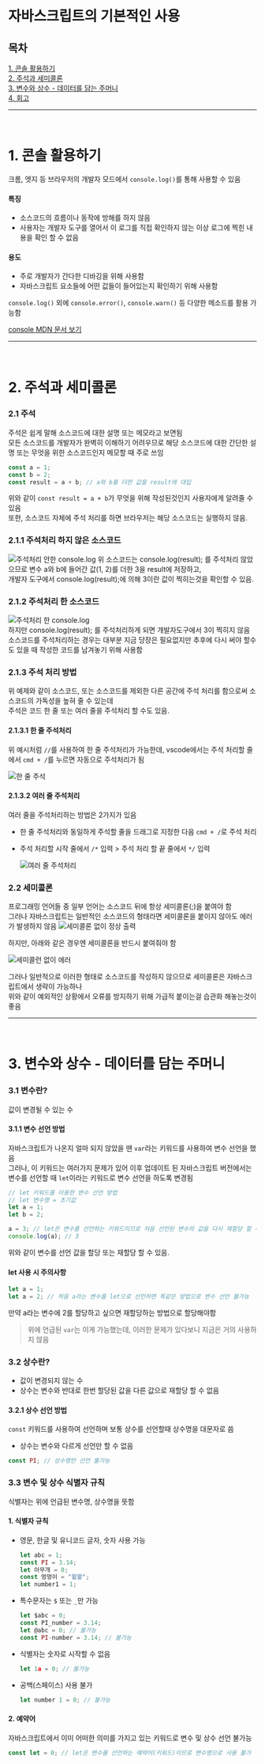# 자바스크립트의 기본적인 사용

## 목차

[1. 콘솔 활용하기](#1-콘솔-활용하기)<br>
[2. 주석과 세미콜론](#2-주석과-세미콜론)<br>
[3. 변수와 상수 - 데이터를 담는 주머니](#3-변수와-상수--데이터를-담는-주머니)<br>
[4. 회고](#4-회고)

---

<br>

# 1. 콘솔 활용하기

크롬, 엣지 등 브라우저의 개발자 모드에서 `console.log()`를 통해 사용할 수 있음<br>

#### 특징

- 소스코드의 흐름이나 동작에 방해를 하지 않음
- 사용자는 개발자 도구를 열어서 이 로그를 직접 확인하지 않는 이상 로그에 찍힌 내용을 확인 할 수 없음

#### 용도

- 주로 개발자가 간다한 디바깅을 위해 사용함
- 자바스크립트 요소들에 어떤 값들이 들어있는지 확인하기 위해 사용함

`console.log()` 외에 `console.error()`, `console.warn()` 등 다양한 메소드를 활용 가능함<br>

[console MDN 문서 보기](https://developer.mozilla.org/ko/docs/Web/API/console)

---

<br>

# 2. 주석과 세미콜론

### 2.1 주석

주석은 쉽게 말해 소스코드에 대한 설명 또는 메모라고 보면됨<br>
모든 소스코드를 개발자가 완벽히 이해하기 어려우므로 해당 소스코드에 대한 간단한 설명 또는 무엇을 위한 소스코드인지 메모할 때 주로 쓰임

```js
const a = 1;
const b = 2;
const result = a + b; // a와 b를 더한 값을 result에 대입
```

위와 같이 `const result = a + b`가 무엇을 위해 작성된것인지 사용자에게 알려줄 수 있음<br>
또한, 소스코드 자체에 주석 처리를 하면 브라우저는 해당 소스코드는 실행하지 않음.<br>

### 2.1.1 주석처리 하지 않은 소스코드

![주석처리 안한 console.log](image-1.png)
위 소스코드는 console.log(result); 를 주석처리 않았으므로 변수 a와 b에 들어간 값(1, 2)를 더한 3을 result에 저장하고,<br>
개발자 도구에서 console.log(result);에 의해 3이란 값이 찍히는것을 확인할 수 있음.

### 2.1.2 주석처리 한 소스코드

![주석처리 한 console.log](image-2.png)<br>
하지만 console.log(result); 를 주석처리하게 되면 개발자도구에서 3이 찍히지 않음<br>
소스코드를 주석처리하는 경우는 대부분 지금 당장은 필요없지만 추후에 다시 써야 할수도 있을 때 작성한 코드를 남겨놓기 위해 사용함

### 2.1.3 주석 처리 방법

위 예제와 같이 소스코드, 또는 소스코드를 제외한 다른 공간에 주석 처리를 함으로써 소스코드의 가독성을 높혀 줄 수 있는데<br>
주석은 코드 한 줄 또는 여러 줄을 주석처리 할 수도 있음.

#### 2.1.3.1 한 줄 주석처리

위 예시처럼 `//`를 사용하여 한 줄 주석처리가 가능한데, vscode에서는 주석 처리할 줄에서 `cmd + /`를 누르면 자동으로 주석처리가 됨<br>

![한 줄 주석](한줄주석.gif)

#### 2.1.3.2 여러 줄 주석처리

여러 줄을 주석처리하는 방법은 2가지가 있음

- 한 줄 주석처리와 동일하게 주석할 줄을 드래그로 지정한 다음 `cmd + /`로 주석 처리
- 주석 처리할 시작 줄에서 `/*` 입력 > 주석 처리 할 끝 줄에서 `*/` 입력

  ![여러 줄 주석처리](여러줄주석처리.gif)

### 2.2 세미콜론

프로그래밍 언어들 중 일부 언어는 소스코드 뒤에 항상 세미콜론(;)을 붙여야 함<br>
그러나 자바스크립트는 일반적인 소스코드의 형태라면 세미콜론을 붙이지 않아도 에러가 발생하지 않음
![세미콜론 없이 정상 출력](image-3.png)

하지만, 아래와 같은 경우엔 세미콜론을 반드시 붙여줘야 함

![세미콜런 없이 에러](image-4.png)

그러나 일반적으로 이러한 형태로 소스코드를 작성하지 않으므로 세미콜론은 자바스크립트에서 생략이 가능하나<br>
위와 같이 예외적인 상황에서 오류를 방지하기 위해 가급적 붙이는걸 습관화 해놓는것이 좋음

---

<br>

# 3. 변수와 상수 - 데이터를 담는 주머니

### 3.1 변수란?

값이 변경될 수 있는 수

#### 3.1.1 변수 선언 방법

자바스크립트가 나온지 얼마 되지 않았을 땐 `var`라는 키워드를 사용하여 변수 선언을 했음<br>
그러나, 이 키워드는 여러가지 문제가 있어 이후 업데이트 된 자바스크립트 버전에서는 변수를 선언할 때 `let`이라는 키워드로 변수 선언을 하도록 변경됨<br>

```js
// let 키워드를 이용한 변수 선언 방법
// let 변수명 = 초기값
let a = 1;
let b = 2;

a = 3; // let은 변수를 선언하는 키워드이므로 처음 선언된 변수의 값을 다시 재할당 할 수 있음
console.log(a); // 3
```

위와 같이 변수를 선언 값을 할당 또는 재할당 할 수 있음.<br>

#### let 사용 시 주의사항

```js
let a = 1;
let a = 2; // 처음 a라는 변수를 let으로 선언하면 똑같은 방법으로 변수 선언 불가능
```

만약 a라는 변수에 2를 할당하고 싶으면 재할당하는 방법으로 할당해야함<br>

> 위에 언급된 `var`는 이게 가능했는데, 이러한 문제가 있다보니 지금은 거의 사용하지 않음

### 3.2 상수란?

- 값이 변경되지 않는 수
- 상수는 변수와 반대로 한번 할당된 값을 다른 값으로 재할당 할 수 없음

#### 3.2.1 상수 선언 방법

`const` 키워드를 사용하여 선언하며 보통 상수를 선언할때 상수명을 대문자로 씀<br>

- 상수는 변수와 다르게 선언만 할 수 없음

```js
const PI; // 상수명만 선언 불가능
```

### 3.3 변수 및 상수 식별자 규칙

식별자는 위에 언급된 변수명, 상수명을 뜻함

#### 1. 식별자 규칙

- 영문, 한글 및 유니코드 글자, 숫자 사용 가능

  ```js
  let abc = 1;
  const PI = 3.14;
  let 아무개 = 0;
  const 멍멍이 = "왈왈";
  let number1 = 1;
  ```

- 특수문자는 `$` 또는 `_`만 가능

  ```js
  let $abc = 0;
  const PI_number = 3.14;
  let @abc = 0; // 불가능
  const PI-number = 3.14; // 불가능
  ```

- 식별자는 숫자로 시작할 수 없음

  ```js
  let 1a = 0; // 불가능
  ```

- 공백(스페이스) 사용 불가

  ```js
  let number 1 = 0; // 불가능
  ```

#### 2. 예약어

자바스크립트에서 이미 어떠한 의미를 가지고 있는 키워드로 변수 및 상수 선언 불가능

```js
const let = 0; // let은 변수를 선언하는 예약어(키워드)이므로 변수명으로 사용 불가
```
